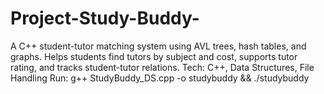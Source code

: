 # Project-Study-Buddy-
A C++ student-tutor matching system using AVL trees, hash tables, and graphs. Helps students find tutors by subject and cost, supports tutor rating, and tracks student-tutor relations.  Tech: C++, Data Structures, File Handling Run: g++ StudyBuddy_DS.cpp -o studybuddy &amp;&amp; ./studybuddy
